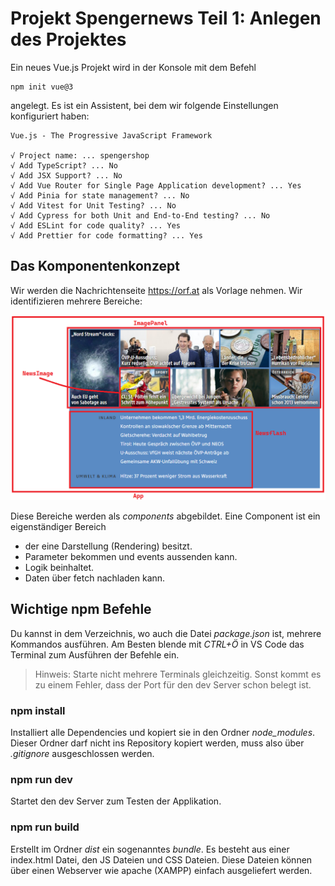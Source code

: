 # Projekt Spengernews Teil 1: Anlegen des Projektes

Ein neues Vue.js Projekt wird in der Konsole mit dem Befehl

```
npm init vue@3
```
angelegt. Es ist ein Assistent, bei dem wir folgende Einstellungen konfiguriert haben:

```
Vue.js - The Progressive JavaScript Framework

√ Project name: ... spengershop
√ Add TypeScript? ... No
√ Add JSX Support? ... No
√ Add Vue Router for Single Page Application development? ... Yes
√ Add Pinia for state management? ... No
√ Add Vitest for Unit Testing? ... No
√ Add Cypress for both Unit and End-to-End testing? ... No
√ Add ESLint for code quality? ... Yes
√ Add Prettier for code formatting? ... Yes
```

## Das Komponentenkonzept

Wir werden die Nachrichtenseite https://orf.at als Vorlage nehmen. Wir identifizieren mehrere
Bereiche:

![](components.png)

Diese Bereiche werden als *components* abgebildet. Eine Component ist ein eigenständiger Bereich

- der eine Darstellung (Rendering) besitzt.
- Parameter bekommen und events aussenden kann.
- Logik beinhaltet.
- Daten über fetch nachladen kann.

## Wichtige npm Befehle

Du kannst in dem Verzeichnis, wo auch die Datei *package.json* ist, mehrere Kommandos ausführen.
Am Besten blende mit *CTRL+Ö* in VS Code das Terminal zum Ausführen der Befehle ein.

> Hinweis: Starte nicht mehrere Terminals gleichzeitig. Sonst kommt es zu einem Fehler, dass der
> Port für den dev Server schon belegt ist.

### npm install

Installiert alle Dependencies und kopiert sie in den Ordner *node_modules*. Dieser Ordner darf nicht
ins Repository kopiert werden, muss also über *.gitignore* ausgeschlossen werden.

### npm run dev

Startet den dev Server zum Testen der Applikation.

### npm run build

Erstellt im Ordner *dist* ein sogenanntes *bundle*. Es besteht aus einer index.html Datei, den
JS Dateien und CSS Dateien. Diese Dateien können über einen Webserver wie apache (XAMPP) einfach
ausgeliefert werden.
